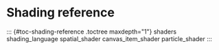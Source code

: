 Shading reference
=================

::: {#toc-shading-reference .toctree maxdepth="1"}
shaders shading\_language spatial\_shader canvas\_item\_shader
particle\_shader
:::
